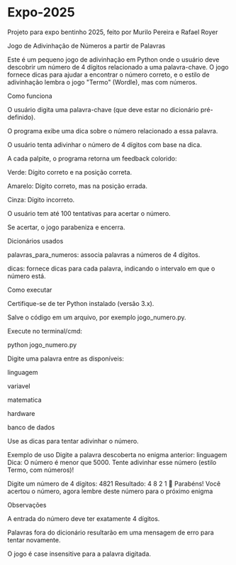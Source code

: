 # Expo-2025
Projeto para expo bentinho 2025, feito por Murilo Pereira e Rafael Royer


Jogo de Adivinhação de Números a partir de Palavras

Este é um pequeno jogo de adivinhação em Python onde o usuário deve descobrir um número de 4 dígitos relacionado a uma palavra-chave. O jogo fornece dicas para ajudar a encontrar o número correto, e o estilo de adivinhação lembra o jogo "Termo" (Wordle), mas com números.

Como funciona

O usuário digita uma palavra-chave (que deve estar no dicionário pré-definido).

O programa exibe uma dica sobre o número relacionado a essa palavra.

O usuário tenta adivinhar o número de 4 dígitos com base na dica.

A cada palpite, o programa retorna um feedback colorido:

Verde: Dígito correto e na posição correta.

Amarelo: Dígito correto, mas na posição errada.

Cinza: Dígito incorreto.

O usuário tem até 100 tentativas para acertar o número.

Se acertar, o jogo parabeniza e encerra.

Dicionários usados

palavras_para_numeros: associa palavras a números de 4 dígitos.

dicas: fornece dicas para cada palavra, indicando o intervalo em que o número está.

Como executar

Certifique-se de ter Python instalado (versão 3.x).

Salve o código em um arquivo, por exemplo jogo_numero.py.

Execute no terminal/cmd:

python jogo_numero.py


Digite uma palavra entre as disponíveis:

linguagem

variavel

matematica

hardware

banco de dados

Use as dicas para tentar adivinhar o número.

Exemplo de uso
Digite a palavra descoberta no enigma anterior: linguagem
Dica: O número é menor que 5000.
Tente adivinhar esse número (estilo Termo, com números)!

Digite um número de 4 dígitos: 4821
Resultado: 4 8 2 1
🎉 Parabéns! Você acertou o número, agora lembre deste número para o próximo enigma

Observações

A entrada do número deve ter exatamente 4 dígitos.

Palavras fora do dicionário resultarão em uma mensagem de erro para tentar novamente.

O jogo é case insensitive para a palavra digitada.
